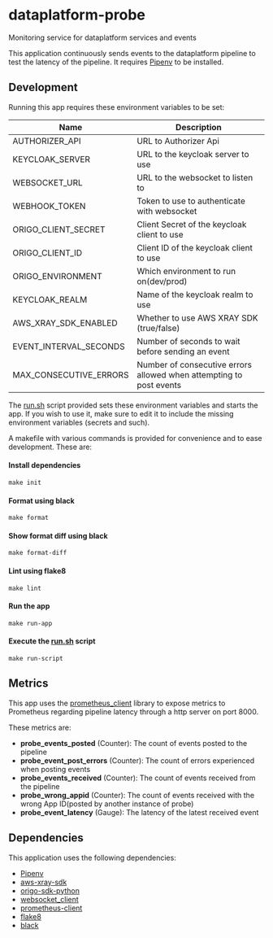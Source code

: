 # dataplatform-probe
Monitoring service for dataplatform services and events

This application continuously sends events to the dataplatform pipeline to test the latency of the pipeline.
It requires [Pipenv](https://github.com/pypa/pipenv) to be installed.
## Development
Running this app requires these environment variables to be set:

| Name                   | Description                                                         |
| ---------------------- | ------------------------------------------------------------------- |
| AUTHORIZER_API         | URL to Authorizer Api                                               |
| KEYCLOAK_SERVER        | URL to the keycloak server to use                                   |
| WEBSOCKET_URL          | URL to the websocket to listen to                                   |
| WEBHOOK_TOKEN          | Token to use to authenticate with websocket                         |
| ORIGO_CLIENT_SECRET    | Client Secret of the keycloak client to use                         |
| ORIGO_CLIENT_ID        | Client ID of the keycloak client to use                             |
| ORIGO_ENVIRONMENT      | Which environment to run on(dev/prod)                               |
| KEYCLOAK_REALM         | Name of the keycloak realm to use                                   |
| AWS_XRAY_SDK_ENABLED   | Whether to use AWS XRAY SDK (true/false)                            |
| EVENT_INTERVAL_SECONDS | Number of seconds to wait before sending an event                   |
| MAX_CONSECUTIVE_ERRORS | Number of consecutive errors allowed when attempting to post events |

The [run.sh](run.sh) script provided sets these environment variables and starts the app. If you wish to use it,
make sure to edit it to include the missing environment variables (secrets and such).

A makefile with various commands is provided for convenience and to ease development. These are:

#### Install dependencies
`make init`
#### Format using black
`make format`
#### Show format diff using black
`make format-diff`
#### Lint using flake8
`make lint`
#### Run the app
`make run-app`
#### Execute the [run.sh](run.sh) script
`make run-script`

## Metrics
This app uses the [prometheus_client](https://github.com/prometheus/client_python) library to expose
metrics to Prometheus regarding pipeline latency through a http server on port 8000.

These metrics are:
- **probe_events_posted** (Counter): The count of events posted to the pipeline
- **probe_event_post_errors** (Counter): The count of errors experienced when posting events
- **probe_events_received** (Counter): The count of events received from the pipeline
- **probe_wrong_appid** (Counter): The count of events received with the wrong App ID(posted by another instance of probe)
- **probe_event_latency** (Gauge): The latency of the latest received event

## Dependencies
This application uses the following dependencies:
- [Pipenv](https://github.com/pypa/pipenv)
- [aws-xray-sdk](https://docs.aws.amazon.com/xray/latest/devguide/xray-sdk-python.html)
- [origo-sdk-python](https://github.com/oslokommune/origo-sdk-python)
- [websocket_client](https://github.com/websocket-client/websocket-client)
- [prometheus-client](https://github.com/prometheus/client_python)
- [flake8](https://pypi.org/project/flake8/)
- [black](https://github.com/psf/black)

